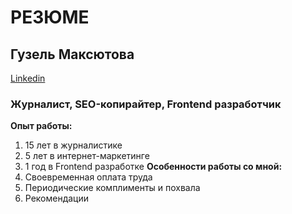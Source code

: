 # РЕЗЮМЕ
## Гузель Максютова
[Linkedin](www.linkedin.com/in/guzel-maksyutova)
### Журналист, SEO-копирайтер, Frontend разработчик
**Опыт работы:**
1. 15 лет в журналистике
2. 5 лет в интернет-маркетинге
3. 1 год в Frontend разработке
**Особенности работы со мной:**
1. Своевременная оплата труда
2. Периодические комплименты и похвала
3. Рекомендации

